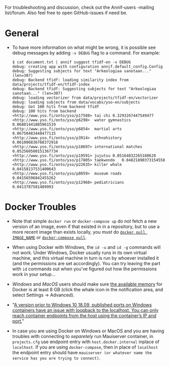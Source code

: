 For troubleshooting and discussion, check out the Annif-users -mailing list/forum. Also feel free to open GitHub-issues if need be.

# General

- To have more information on what might be wrong, it is possible see debug messages by adding `-v DEBUG` flag to a command. For example: 
    ```
    $ cat document.txt | annif suggest tfidf-en -v DEBUG
    debug: creating app with configuration annif.default_config.Config
    debug: Suggesting subjects for text "Arkeologiaa sanotaan..." (len=307)
    debug: Backend tfidf: loading similarity index from data/projects/tfidf-en/tfidf-index
    debug: Backend tfidf: Suggesting subjects for text "Arkeologiaa sanotaan..." (len=307)
    debug: loading vectorizer from data/projects/tfidf-en/vectorizer
    debug: loading subjects from data/vocabs/yso-en/subjects
    debug: Got 100 hits from backend tfidf
    debug: 100 hits from backend
    <http://www.yso.fi/onto/yso/p17588>	tai chi	0.3293267447549477
    <http://www.yso.fi/onto/yso/p6298>	water gymnastics	0.06801441885961519
    <http://www.yso.fi/onto/yso/p6854>	martial arts	0.06750483448477115
    <http://www.yso.fi/onto/yso/p3914>	ethnohistory	0.061006836768372916
    <http://www.yso.fi/onto/yso/p18697>	international matches	0.052560500151367734
    <http://www.yso.fi/onto/yso/p19591>	jujutsu	0.05164832265188628
    <http://www.yso.fi/onto/yso/p17805>	taekwondo	0.04821890373154558
    <http://www.yso.fi/onto/yso/p22635>	killer whale	0.04158137531400643
    <http://www.yso.fi/onto/yso/p8059>	museum roads	0.04156596842455262
    <http://www.yso.fi/onto/yso/p12968>	pediatricians	0.0413787581489993
    ```

# Docker Troubles

- Note that simple `docker run` or `docker-compose up` do not fetch a new version of an image, even if that existed in in a repository, but to use a more recent image than exists locally, you must do [`docker pull IMAGE_NAME`](https://docs.docker.com/engine/reference/commandline/pull/) or [`docker-compose pull`](https://docs.docker.com/compose/reference/pull/).

- When using Docker with Windows, the `id -u` and `id -g` commands will not work. Under Windows, Docker usually runs in its own virtual machine, and this virtual machine in turn is run by whoever installed it (and the permissions are set accordingly). You can try leaving the part with `id` commands out when you've figured out how the permissions work in your setup...

- _Windows_ and _MacOS_ users should make sure [the available memory](https://docs.docker.com/docker-for-windows/#advanced) for Docker is at least 8 GB (click the whale icon in the notification area, and select Settings -> Advanced).

- "[A version prior to Windows 10 18.09, published ports on Windows containers have an issue with loopback to the localhost. You can only reach container endpoints from the host using the container’s IP and port.](https://docs.docker.com/docker-for-windows/troubleshoot/#limitations-of-windows-containers-for-localhost-and-published-ports)"

- In case you are using Docker on Windows or MacOS and you are having troubles with connecting to _separetely_ run Mauiserver container, in `projects.cfg` use endpoint entry with `host.docker.internal` inplace of `localhost`. If you are using `docker-compose`, then in place of `localhost` the endpoint entry should have `mauiserver (or whatever name the service has you are trying to connect)`.